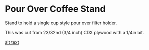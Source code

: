 # Pour Over Coffee Stand

Stand to hold a single cup style pour over filter holder. 

This was cut from 23/32nd (3/4 inch) CDX plywood with a 1/4in bit. 


[alt text](https://raw.githubusercontent.com/MaslowCommunityGarden/Pour-Over-Coffee-Stand/master/IMG_2990.jpg)
